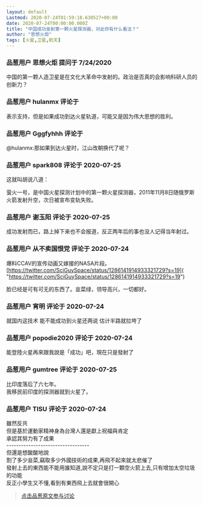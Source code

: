 ```yaml
---
layout: default
Lastmod: 2020-07-24T01:59:18.630527+00:00
date: 2020-07-24T00:00:00.000Z
title: "中国成功发射第一颗火星探测器，对此你有什么看法？"
author: "思想火炬"
tags: [火星,卫星,航天]
---
```



### 品葱用户 **思想火炬** 提问于 7/24/2020
    
中国的第一颗人造卫星是在文化大革命中发射的。政治是否真的会影响科研人员的创新力？
    
                

### 品葱用户 **hulanmx** 评论于 
        
表示支持，但是如果成功到达火星轨道，可能又是因为伟大思想的胜利。
        
                

### 品葱用户 **Gggfyhhh** 评论于 
        
@hulanmx:那如果到达火星时，江山改朝换代了呢？
        
                

### 品葱用户 **spark808** 评论于 2020-07-25
        
这就叫胡说八道：  
  
萤火一号，是中国火星探测计划中的第一颗火星探测器，2011年11月8日随俄罗斯火箭发射升空，次日被宣布变轨失败。
        
                

### 品葱用户 **谢玉阳** 评论于 2020-07-25
        
成功发射而已，路上掉下来也不会报道，反正两年后的事也没人记得当年射过。
        
                

### 品葱用户 **从不卖国恨党** 评论于 2020-07-24
        
爆料CCAV的宣传动画又嫁接的NASA片段。  
[https://twitter.com/SciGuySpace/status/1286141914933321729?s=19]( "https://twitter.com/SciGuySpace/status/1286141914933321729?s=19")  
  
  
脸已经是可有可无的东西了。韭菜绿，领导高兴，一切都好。
        
                

### 品葱用户 **宵明** 评论于 2020-07-24
        
就国内这技术 能不能成功到火星还两说 估计半路就拉垮了
        
                

### 品葱用户 **popodie2020** 评论于 2020-07-24
        
能登陸火星再來跟我說是「成功」吧，現在只是發射了
        
                

### 品葱用户 **gumtree** 评论于 2020-07-25
        
比印度落后了六七年。  
我移民前印度的探测器就到火星了。
        
                

### 品葱用户 **TISU** 评论于 2020-07-24
        
雖然反共  
但是基於運動家精神身為台灣人還是獻上祝福與肯定  
承認其努力有了成果  
\----------------------------------  
但還是想酸酸地說  
割了多少韭菜,竊取多少外國技術的成果,再飛不起來就太悲催了  
發射上去的東西能不能用誰知道,說不定只是打一顆空火箭上去,只有增加太空垃圾的功能  
反正小學生又不懂,看到有東西飛上去就會很開心
        
                





> [点击品葱原文参与讨论](https://pincong.rocks/question/28897)

